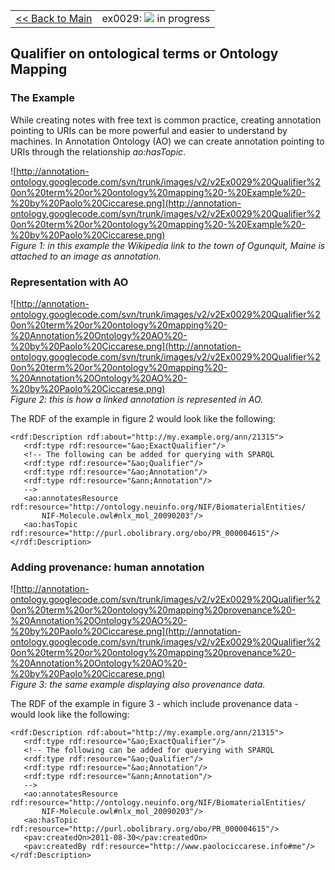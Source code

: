 <table width='100%'>
<tr>
<td>
<a href='v2Main.md'>&lt;&lt; Back to Main</a>
</td>
<td align='right'>
ex0029: <img src='http://annotation-ontology.googlecode.com/svn/trunk/images/misc/in_progress.gif' /> in progress<br>
</td>
</tr>
</table>

## Qualifier on ontological terms or Ontology Mapping ##

### The Example ###

While creating notes with free text is common practice, creating annotation pointing to URIs can be more powerful and easier to understand by machines. In Annotation Ontology (AO) we can create annotation pointing to URIs through the relationship _ao:hasTopic_.

![http://annotation-ontology.googlecode.com/svn/trunk/images/v2/v2Ex0029%20Qualifier%20on%20term%20or%20ontology%20mapping%20-%20Example%20-%20by%20Paolo%20Ciccarese.png](http://annotation-ontology.googlecode.com/svn/trunk/images/v2/v2Ex0029%20Qualifier%20on%20term%20or%20ontology%20mapping%20-%20Example%20-%20by%20Paolo%20Ciccarese.png)<br />
_Figure 1: in this example the Wikipedia link to the town of Ogunquit, Maine is attached to an image as annotation._

### Representation with AO ###

![http://annotation-ontology.googlecode.com/svn/trunk/images/v2/v2Ex0029%20Qualifier%20on%20term%20or%20ontology%20mapping%20-%20Annotation%20Ontology%20AO%20-%20by%20Paolo%20Ciccarese.png](http://annotation-ontology.googlecode.com/svn/trunk/images/v2/v2Ex0029%20Qualifier%20on%20term%20or%20ontology%20mapping%20-%20Annotation%20Ontology%20AO%20-%20by%20Paolo%20Ciccarese.png)<br />
_Figure 2: this is how a linked annotation is represented in AO._

The RDF of the example in figure 2 would look like the following:

```
<rdf:Description rdf:about="http://my.example.org/ann/21315"> 
   <rdf:type rdf:resource="&ao;ExactQualifier"/> 
   <!-- The following can be added for querying with SPARQL 
   <rdf:type rdf:resource="&ao;Qualifier"/>
   <rdf:type rdf:resource="&ao;Annotation"/>
   <rdf:type rdf:resource="&ann;Annotation"/> 
   --> 
   <ao:annotatesResource rdf:resource="http://ontology.neuinfo.org/NIF/BiomaterialEntities/
       NIF-Molecule.owl#nlx_mol_20090203"/> 
   <ao:hasTopic rdf:resource="http://purl.obolibrary.org/obo/PR_000004615"/>
</rdf:Description> 
```

### Adding provenance: human annotation ###

![http://annotation-ontology.googlecode.com/svn/trunk/images/v2/v2Ex0029%20Qualifier%20on%20term%20or%20ontology%20mapping%20provenance%20-%20Annotation%20Ontology%20AO%20-%20by%20Paolo%20Ciccarese.png](http://annotation-ontology.googlecode.com/svn/trunk/images/v2/v2Ex0029%20Qualifier%20on%20term%20or%20ontology%20mapping%20provenance%20-%20Annotation%20Ontology%20AO%20-%20by%20Paolo%20Ciccarese.png)<br />
_Figure 3: the same example displaying also provenance data._

The RDF of the example in figure 3 - which include provenance data - would look like the following:

```
<rdf:Description rdf:about="http://my.example.org/ann/21315"> 
   <rdf:type rdf:resource="&ao;ExactQualifier"/> 
   <!-- The following can be added for querying with SPARQL 
   <rdf:type rdf:resource="&ao;Qualifier"/>
   <rdf:type rdf:resource="&ao;Annotation"/>
   <rdf:type rdf:resource="&ann;Annotation"/> 
   --> 
   <ao:annotatesResource rdf:resource="http://ontology.neuinfo.org/NIF/BiomaterialEntities/
       NIF-Molecule.owl#nlx_mol_20090203"/> 
   <ao:hasTopic rdf:resource="http://purl.obolibrary.org/obo/PR_000004615"/>
   <pav:createdOn>2011-08-30</pav:createdOn> 
   <pav:createdBy rdf:resource="http://www.paolociccarese.info#me"/> 
</rdf:Description> 
```